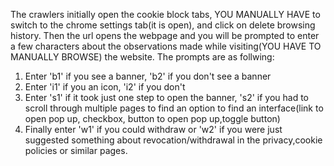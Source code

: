 The crawlers initially open the cookie block tabs, YOU MANUALLY HAVE to switch to the chrome settings tab(it is open), and click on delete browsing history. Then the url opens the webpage and you will be prompted to enter a few characters about the observations made while visiting(YOU HAVE TO MANUALLY BROWSE) the website. 
The prompts are as follwing:
1. Enter 'b1' if you see a banner, 'b2' if you don't see a banner
2. Enter 'i1' if you an icon, 'i2' if you don't
3. Enter 's1' if it took just one step to open the banner, 's2' if you had to scroll through multiple pages to find an option to find an interface(link to open pop up, checkbox, button to open pop up,toggle button)
4. Finally enter 'w1' if you could withdraw or 'w2' if you were just suggested something about revocation/withdrawal in the privacy,cookie policies or similar pages.  
